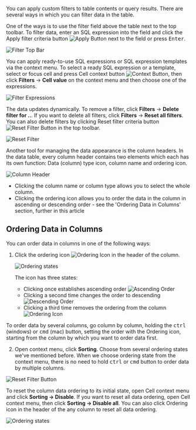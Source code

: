You can apply custom filters to table contents or query results. There are several ways in which you can filter data in the table.

One of the ways is to use the filter field above the table next to the top toolbar. To filter data, enter an SQL expression into the field and click the Apply filter criteria button ![Apply Button](https://github.com/dbeaver/cloudbeaver/wiki/images/Apply-filter-criteria-button.png) next to the field or press <kbd>Enter</kbd>.

![Filter Top Bar](https://github.com/dbeaver/cloudbeaver/wiki/images/Filter-criteria.png)
 
You can apply ready-to-use SQL expressions or SQL expression templates via the context menu. To select a ready SQL expression or a template, select or focus cell and press Cell context button ![Context Button](https://github.com/dbeaver/cloudbeaver/wiki/images/Context-button.png), then click **Filters** -> **Cell value** on the context menu and then choose one of the expressions.

![Filter Expressions](https://github.com/dbeaver/cloudbeaver/wiki/images/Context-constructed-filters.png)

The data updates dynamically. To remove a filter, click **Filters** -> **Delete filter for ..**. If you want to delete all filters, click **Filters** -> **Reset all filters**. You can also delete filters by clicking Reset filter criteria button ![Reset Filter Button](https://github.com/dbeaver/cloudbeaver/wiki/images/Reset-filter-criteria-button.png) in the top toolbar.

![Reset Filter](https://github.com/dbeaver/cloudbeaver/wiki/images/Context-filters.png)

Another tool for managing the data appearance is the column headers. In the data table, every column header contains two elements which each has its own function: Data (column) type icon, column name and ordering icon.

![Column Header](https://github.com/dbeaver/cloudbeaver/wiki/images/Column-header.png)

* Clicking the column name or column type allows you to select the whole column.
* Clicking the ordering icon allows you to order the data in the column in ascending or descending order - see the 'Ordering Data in Columns' section, further in this article

## Ordering Data in Columns
You can order data in columns in one of the following ways:
1. Click the ordering icon ![Ordering Icon](https://github.com/dbeaver/cloudbeaver/wiki/images/Order-unknown.png) in the header of the column.

   ![Ordering states](https://github.com/dbeaver/cloudbeaver/wiki/images/Order-states.png) 

   The icon has three states:  
   * Clicking once establishes ascending order ![Ascending Order](https://github.com/dbeaver/cloudbeaver/wiki/images/Order-ascending.png)  
   * Clicking a second time changes the order to descending ![Descending Order](https://github.com/dbeaver/cloudbeaver/wiki/images/Order-descending.png)  
   * Clicking a third time removes the ordering from the column ![Ordering Icon](https://github.com/dbeaver/cloudbeaver/wiki/images/Order-unknown.png)  

To order data by several columns, go column by column, holding the <kbd>ctrl</kbd> (windows) or <kbd>cmd</kbd> (mac) button, setting the order with the Ordering icon, starting from the column by which you want to order data first.

2. Open context menu, click **Sorting**. Choose from several ordering states we've mentioned before.
When we choose ordering state from the context menu, there is no need to hold <kbd>ctrl</kbd> or <kbd>cmd</kbd> button to order data by multiple columns. 

![Reset Filter Button](https://github.com/dbeaver/cloudbeaver/wiki/images/Reset-filter-criteria-button.png)

To reset the column data ordering to its initial state, open Cell context menu and click **Sorting -> Disable**. 
If you want to reset all data ordering, open Cell context menu, then click **Sorting -> Disable all**. You can also click Ordering icon in the header of the any column to reset all data ordering.

![Ordering states](https://github.com/dbeaver/cloudbeaver/wiki/images/Context-order-states.png)